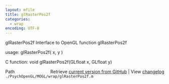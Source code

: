 ```yaml
---
layout: mfile
title: glRasterPos2f
categories:
  - wrap
encoding: UTF-8
---
```


glRasterPos2f  Interface to OpenGL function glRasterPos2f

usage:  glRasterPos2f( x, y )

C function:  void glRasterPos2f(GLfloat x, GLfloat y)


<div class="code_header" style="text-align:right;">
  <span style="float:left;">Path&nbsp;&nbsp;</span> <span class="counter">Retrieve <a href=
  "https://raw.github.com/Psychtoolbox-3/Psychtoolbox-3/beta/./PsychOpenGL/MOGL/wrap/glRasterPos2f.m">current version from GitHub</a> | View <a href=
  "https://github.com/Psychtoolbox-3/Psychtoolbox-3/commits/beta/./PsychOpenGL/MOGL/wrap/glRasterPos2f.m">changelog</a></span>
</div>
<div class="code">
  <code>./PsychOpenGL/MOGL/wrap/glRasterPos2f.m</code>
</div>
